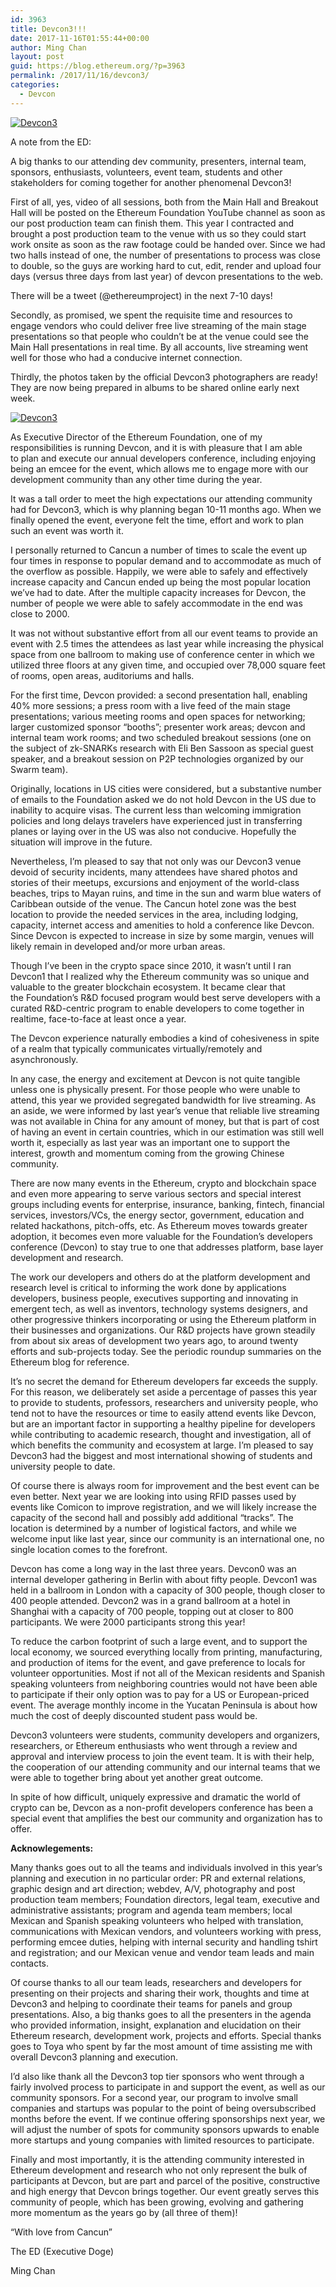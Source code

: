 ```yaml
---
id: 3963
title: Devcon3!!!
date: 2017-11-16T01:55:44+00:00
author: Ming Chan
layout: post
guid: https://blog.ethereum.org/?p=3963
permalink: /2017/11/16/devcon3/
categories:
  - Devcon
---
```

<p class="p1"><a href="https://blog.ethereum.org/wp-content/uploads/2017/11/Devcon3_0087.jpg"><img src="https://blog.ethereum.org/wp-content/uploads/2017/11/Devcon3_0087.jpg" alt="Devcon3"/></a></p>
<p class="p1">A note from the ED:</p>
<p class="p1"><span class="s1">A big thanks to our attending dev community, presenters, internal team, sponsors, enthusiasts, volunteers, event team, students and other stakeholders for coming together for another phenomenal Devcon3!</span></p>
<p class="p1"><span class="s1">First of all, yes, video of all sessions, both from the Main Hall and Breakout Hall will be posted on the Ethereum Foundation YouTube channel as soon as our post production team can finish them. This year I contracted and brought a post production team to the venue with us so they could start work onsite as soon as the raw footage could be handed over. Since we had two halls instead of one, the number of presentations to process was close to double, so the guys are working hard to cut, edit, render and upload four days (versus three days from last year) of devcon presentations to the web.</span></p>
<p class="p1"><span class="s1">There will be a tweet (@ethereumproject) in the next 7-10 days!</span></p>
<p class="p1"><span class="s1">Secondly, as promised, we spent the requisite time and resources to engage vendors who could deliver free live streaming of the main stage presentations so that people who couldn’t be at the venue could see the Main Hall presentations in real time. By all accounts, live streaming went well for those who had a conducive internet connection. </span></p>
<p class="p1"><span class="s1">Thirdly, the photos taken by the official Devcon3 photographers are ready! They are now being prepared in albums to be shared online early next week.</span></p>
<p class="p1"><a href="https://blog.ethereum.org/wp-content/uploads/2017/11/DSC03968-1.jpg"><img src="https://blog.ethereum.org/wp-content/uploads/2017/11/DSC03968-1.jpg" alt="Devcon3"/></a></p>
<p class="p1"><span class="s1">As Executive Director of the Ethereum Foundation, one of my responsibilities is running Devcon, and it is with pleasure that I am able to plan and execute our annual developers conference, including enjoying being an emcee for the event, which allows me to engage more with our development community than any other time during the year.</span></p>
<p class="p1"><span class="s1">It was a tall order to meet the high expectations our attending community had for Devcon3, which is why planning began 10-11 months ago. When we finally opened the event, everyone felt the time, effort and work to plan such an event was worth it.</span></p>
<p class="p1"><span class="s1">I personally returned to Cancun a number of times to scale the event up four times in response to popular demand and to accommodate as much of the overflow as possible. Happily, we were able to safely and effectively increase capacity and Cancun ended up being the most popular location we’ve had to date. After the multiple capacity increases for Devcon, the number of people we were able to safely accommodate in the end was close to 2000. </span></p>
<p class="p1"><span class="s1">It was not without substantive effort from all our event teams to provide an event with 2.5 times the attendees as last year while increasing the physical space from one ballroom to making use of conference center in which we utilized three floors at any given time, and occupied over 78,000 square feet of rooms, open areas, auditoriums and halls.</span></p>
<p class="p1">For the first time, Devcon provided: a second presentation hall, enabling 40% more sessions; a press room with a live feed of the main stage presentations; various meeting rooms and open spaces for networking; larger customized sponsor “booths”; presenter work areas; devcon and internal team work rooms; and two scheduled breakout sessions (one on the subject of zk-SNARKs research with Eli Ben Sassoon as special guest speaker, and a breakout session on P2P technologies organized by our Swarm team).</p>
<p class="p1"><span class="s1">Originally, locations in US cities were considered, but a substantive number of emails to the Foundation asked we do not hold Devcon in the US due to inability to acquire visas. The current less than welcoming immigration policies and long delays travelers have experienced just in transferring planes or laying over in the US was also not conducive. Hopefully the situation will improve in the future.</span></p>
<p class="p1"><span class="s1">Nevertheless, I’m pleased to say that not only was our Devcon3 venue devoid of security incidents, many attendees have shared photos and stories of their meetups, excursions and enjoyment of the world-class beaches, trips to Mayan ruins, and time in the sun and warm blue waters of Caribbean outside of the venue. The Cancun hotel zone was the best location to provide the needed services in the area, including lodging, capacity, internet access and amenities to hold a conference like Devcon. Since Devcon is expected to increase in size by some margin, venues will likely remain in developed and/or more urban areas.</span></p>
<p class="p1"><span class="s1">Though I’ve been in the crypto space since 2010, it wasn’t until I ran Devcon1 that I realized why the Ethereum community was so unique and valuable to the greater blockchain ecosystem. It became clear that the Foundation’s R&amp;D focused program would best serve developers with a curated R&amp;D-centric program to enable developers to come together in realtime, face-to-face at least once a year. </span></p>
<p class="p1"><span class="s1">The Devcon experience naturally embodies a kind of cohesiveness in spite of a realm that typically communicates virtually/remotely and asynchronously.</span></p>
<p class="p1"><span class="s1">In any case, the energy and excitement at Devcon is not quite tangible unless one is physically present. For those people who were unable to attend, this year we provided segregated bandwidth for live streaming. </span><span class="s1">As an aside, we were informed by last year’s venue that reliable live streaming was not available in China for any amount of money, but that is part of cost of having an event in certain countries, which in our estimation was still well worth it, especially as last year was an important one to support the interest, growth and momentum coming from the growing Chinese community.</span></p>
<p class="p1"><span class="s1">There are now many events in the Ethereum, crypto and blockchain space and even more appearing to serve various sectors and special interest groups including events for enterprise, insurance, banking, fintech, financial services, investors/VCs, the energy sector, government, education and related hackathons, pitch-offs, etc. As Ethereum moves towards greater adoption, it becomes even more valuable for the Foundation’s developers conference (Devcon) to stay true to one that addresses platform, base layer development and research.</span></p>
<p class="p1"><span class="s1">The work our developers and others do at the platform development and research level is critical to informing the work done by applications developers, business people, executives supporting and innovating in emergent tech, as well as inventors, technology systems designers, and other progressive thinkers incorporating or using the Ethereum platform in their businesses and organizations. </span><span class="s1">Our R&amp;D projects have grown steadily from about six areas of development two years ago, to around twenty efforts and sub-projects today. See the periodic roundup summaries on the Ethereum blog for reference.</span></p>
<p class="p1"><span class="s1">It’s no secret the demand for Ethereum developers far exceeds the supply. For this reason, we deliberately set aside a percentage of passes this year to provide to students, professors, researchers and university people, who tend not to have the resources or time to easily attend events like Devcon, but are an important factor in supporting a healthy pipeline for developers while contributing to academic research, thought and investigation, all of which benefits the community and ecosystem at large. I’m pleased to say Devcon3 had the biggest and most international showing of students and university people to date.</span></p>
<p class="p1"><span class="s1">Of course there is always room for improvement and the best event can be even better. Next year we are looking into using RFID passes used by events like Comicon to improve registration, and we will likely increase the capacity of the second hall and possibly add additional “tracks”. The location is determined by a number of logistical factors, and while we welcome input like last year, since our community is an international one, no single location comes to the forefront.</span></p>
<p class="p1"><span class="s1">Devcon has come a long way in the last three years. Devcon0 was an internal developer gathering in Berlin with about fifty people. Devcon1 was held in a ballroom in London with a capacity of 300 people, though closer to 400 people attended. Devcon2 was in a grand ballroom at a hotel in Shanghai with a capacity of 700 people, topping out at closer to 800 participants. We were 2000 participants strong this year!</span></p>
<p class="p1"><span class="s1">To reduce the carbon footprint of such a large event, and to support the local economy, we sourced everything locally from printing, manufacturing, and production of items for the event, and gave preference to locals for volunteer opportunities. Most if not all of the Mexican residents and Spanish speaking volunteers from neighboring countries would not have been able to participate if their only option was to pay for a US or European-priced event. The average monthly income in the Yucatan Peninsula is about how much the cost of deeply discounted student pass would be. </span></p>
<p class="p1"><span class="s1">Devcon3 volunteers were students, community developers and organizers, researchers, or Ethereum enthusiasts who went through a review and approval and interview process to join the event team. It is with their help, the cooperation of our attending community and our internal teams that we were able to together bring about yet another great outcome.</span></p>
<p class="p1"><span class="s1">In spite of how difficult, uniquely expressive and dramatic the world of crypto can be, Devcon as a non-profit developers conference has been a special event that amplifies the best our community and organization has to offer. </span></p>
<p class="p1"><strong><span class="s1">Acknowlegements:</span></strong></p>
<p class="p1"><span class="s1">Many thanks goes out to all the teams and individuals involved in this year’s planning and execution in no particular order: PR and external relations, graphic design and art direction; webdev, A/V, photography and post production team members; Foundation directors, legal team, executive and administrative assistants; program and agenda team members; local Mexican and Spanish speaking volunteers who helped with translation, communications with Mexican vendors, and volunteers working with press, performing emcee duties, helping with internal security and handling tshirt and registration; and our Mexican venue and vendor team leads and main contacts.</span></p>
<p class="p1"><span class="s1">Of course thanks to all our team leads, researchers and developers for presenting on their projects and sharing their work, thoughts and time at Devcon3 and helping to coordinate their teams for panels and group presentations. Also, a big thanks goes to all the presenters in the agenda who provided information, insight, explanation and elucidation on their Ethereum research, development work, projects and efforts. Special thanks goes to Toya who spent by far the most amount of time assisting me with overall Devcon3 planning and execution.</span></p>
<p class="p1"><span class="s1">I’d also like thank all the Devcon3 top tier sponsors who went through a fairly involved process to participate in and support the event, as well as our community sponsors. For a second year, our program to involve small companies and startups was popular to the point of being oversubscribed months before the event. If we continue offering sponsorships next year, we will adjust the number of spots for community sponsors upwards to enable more startups and young companies with limited resources to participate.</span></p>
<p class="p1"><span class="s1">Finally and most importantly, it is the attending community interested in Ethereum development and research who not only represent the bulk of participants at Devcon, but are part and parcel of the positive, constructive and high energy that Devcon brings together. Our event greatly serves this community of people, which has been growing, evolving and gathering more momentum as the years go by (all three of them)!</span></p>
<p class="p1"><span class="s1">“With love from Cancun”</span></p>
<p class="p1"><span class="s1">The ED (Executive Doge)</span></p>
<p class="p1">Ming Chan</p>